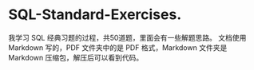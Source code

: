 ﻿# SQL-Standard-Exercises.
我学习 SQL 经典习题的过程，共50道题，里面会有一些解题思路。
文档使用 Markdown 写的，PDF 文件夹中的是 PDF 格式，Markdown 文件夹是 Markdown 压缩包，解压后可以看到代码。

